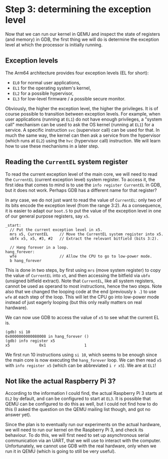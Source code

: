 Step 3: determining the exception level
=======================================

Now that we can run our kernel in QEMU and inspect the state of registers (and
memory) in GDB, the first thing we will do is determine the exception level at
which the processor is initially running.


Exception levels
----------------

The Arm64 architecture provides four exception levels (EL for short):
- `EL0` for normal user applications,
- `EL1` for the operating system's kernel,
- `EL2` for a possible hypervisor,
- `EL3` for low-level firmware / a possible secure monitor.

Obviously, the higher the exception level, the higher the privileges. It is of
course possible to transition between exception levels. For example, when user
applications (running at `EL1`) do not have enough privileges, a "system call"
mechanism can be used to ask the OS kernel (running at `EL1`) for a service. A
specific instruction `svc` (supervisor call) can be used for that. In much the
same way, the kernel can then ask a service from the hypervisor (which runs at
`EL2`) using the `hvc` (hypervisor call) instruction. We will learn how to use
these mechanisms in a later step.


Reading the `CurrentEL` system register
---------------------------------------

To read the current exception level of the main core, we will need to read the
`CurrentEL` (current exception level) system register. To access it, the first
idea that comes to mind is to use the `info register CurrentEL` in GDB, but it
does not work. Perhaps GDB has a different name for that register?

In any case, we do not just want to read the value of `CurrentEL`: only two of
its bits encode the exception level (from the range 3:2). As a consequence, it
is easier to adapt our `boot.S` to put the value of the exception level in one
of our general purpose registers, say `x5`.
```gas
_start:
  // Put the current exception level in x5.
  mrs x5, CurrentEL     // Move the CurrentEL system register into x5.
  ubfx x5, x5, #3, #2   // Extract the relevant bitfield (bits 3:2).

  // Hang forever in a loop.
hang_forever:
  wfe                   // Allow the CPU to go to low-power mode.
  b hang_forever
```
This is done in two steps, by first using `mrs` (move system register) to copy
the value of `CurrentEL` into `x5`, and then accessing the bitfield via `ubfx`
(unsigned bitfield extract). Note that `CurrentEL`, like all system registers,
cannot be used as operand to most instructions, hence the two steps. Note also
that we changed the looping code at the end (previously `b .`) to use `wfe` at
each step of the loop. This will let the CPU go into low-power mode instead of
just eagerly looping (but this only really matters on real hardware).

We can now use GDB to access the value of `x5` to see what the current EL is.
```
(gdb) si 10
0x0000000000080008 in hang_forever ()
(gdb) info register x5
x5             0x1                 1
```
We first run 10 instructions using `si 10`, which seems to be enough since the
main core is now executing the `hang_forever` loop. We can then read `x5` with
`info register x5` (which can be abbreviated `i r x5`). We are at `EL1`!


Not like the actual Raspberry Pi 3?
-----------------------------------

According to the information I could find, the actual Raspberry Pi 3 starts at
`EL2` by default, and can be configured to start at `EL3`. It is possible that
QEMU can be configured to do this as well, but I could not find how to do this
(I asked the question on the QEMU mailing list though, and got no answer yet).

Since the plan is to eventually run our experiments on the actual hardware, we
will need to run our kernel on the Raspberry Pi 3, and check its behaviour. To
do this, we will first need to set up asynchronous serial communication via an
UART, that we will use to interact with the computer. Unfortunately, we cannot
use GDB with the real hardware, only when we run it in QEMU (which is going to
still be very useful).
